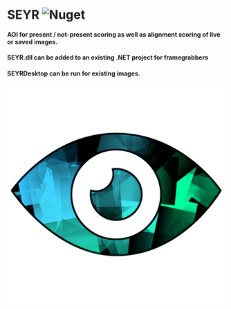 # SEYR ![Nuget](https://img.shields.io/nuget/v/SEYR)
#### AOI for present / not-present scoring as well as alignment scoring of live or saved images.
#### SEYR.dll can be added to an existing .NET project for framegrabbers
#### SEYRDesktop can be run for existing images.

![image](SEYR.png)
